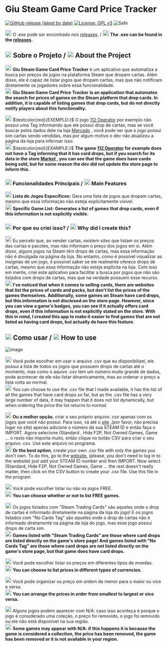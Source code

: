 # Giu Steam Game Card Price Tracker

[![GitHub release (latest by date)](https://img.shields.io/github/v/release/o-giu/giu-steam-game-card-price-tracker)](https://github.com/o-giu/giu-steam-game-card-price-tracker/releases/)
[![License: GPL v3](https://img.shields.io/badge/License-GPLv3-blue.svg)](https://github.com/o-giu/giu-steam-game-card-price-tracker/blob/main/LICENSE)
![Safe](https://img.shields.io/badge/Safe-passing-green.svg)
<!--![GitHub issues](https://img.shields.io/github/issues/username/giu-steam-game-card-price-tracker)-->

<img src="https://upload.wikimedia.org/wikipedia/commons/0/05/Flag_of_Brazil.svg" alt="Bandeira do Brasil" width="20"/> O .exe pode ser encontrado nos [releases](https://github.com/o-giu/giu-steam-game-card-price-tracker/releases/). / <img src="https://upload.wikimedia.org/wikipedia/en/a/a4/Flag_of_the_United_States.svg" alt="Bandeira dos EUA" width="20"/> **The .exe can be found in the [releases](https://github.com/o-giu/giu-steam-game-card-price-tracker/releases/).**<p>

## <img src="https://upload.wikimedia.org/wikipedia/commons/0/05/Flag_of_Brazil.svg" alt="Bandeira do Brasil" width="20"/> Sobre o Projeto / <img src="https://upload.wikimedia.org/wikipedia/en/a/a4/Flag_of_the_United_States.svg" alt="Bandeira dos EUA" width="20"/> About the Project

<img src="https://upload.wikimedia.org/wikipedia/commons/0/05/Flag_of_Brazil.svg" alt="Bandeira do Brasil" width="20"/> **Giu Steam Game Card Price Tracker** é um aplicativo que automatiza a busca por preços de jogos na plataforma Steam que dropam cartas. Além disso, ele é capaz de listar jogos que dropam cartas, mas que não notificam diretamente os jogadores sobre essa funcionalidade.<br>
<img src="https://upload.wikimedia.org/wikipedia/en/a/a4/Flag_of_the_United_States.svg" alt="Bandeira dos EUA" width="20"/> **Giu Steam Game Card Price Tracker** **is an application that automates the search for prices of games on the Steam platform that drop cards. In addition, it is capable of listing games that drop cards, but do not directly notify players about this functionality.**<p>

<img src="https://upload.wikimedia.org/wikipedia/commons/0/05/Flag_of_Brazil.svg" alt="Bandeira do Brasil" width="20"/> $\textcolor{red}{EXEMPLO:}$ O jogo [112 Operator](https://store.steampowered.com/app/793460/112_Operator/) por exemplo não possui uma Tag informando que ele possui drop de cartas, mas se você buscar pelos dados dele na loja [Mercado](https://steamcommunity.com/market/search?q=112+operator) , você pode ver que o jogo possui sim cartas sendo vendidas, mas por algum motivo o dev não atualizou a página da loja para informar isso.<br>
<img src="https://upload.wikimedia.org/wikipedia/en/a/a4/Flag_of_the_United_States.svg" alt="Bandeira dos EUA" width="20"/> $\textcolor{red}{EXAMPLE:}$ **The game [112 Operator](https://store.steampowered.com/app/793460/112_Operator/) for example does not have a Tag informing that it has card drops, but if you search for its data in the store [Market](https://steamcommunity.com/market/search?q=112+operator) , you can see that the game does have cards being sold, but for some reason the dev did not update the store page to inform this.**

### <img src="https://upload.wikimedia.org/wikipedia/commons/0/05/Flag_of_Brazil.svg" alt="Bandeira do Brasil" width="20"/> Funcionalidades Principais / <img src="https://upload.wikimedia.org/wikipedia/en/a/a4/Flag_of_the_United_States.svg" alt="Bandeira dos EUA" width="20"/> Main Features

<img src="https://upload.wikimedia.org/wikipedia/commons/0/05/Flag_of_Brazil.svg" alt="Bandeira do Brasil" width="20"/> **Lista de Jogos Específicos:** Gera uma lista de jogos que dropam cartas, mesmo que essa informação não esteja explicitamente visível.<br>
<img src="https://upload.wikimedia.org/wikipedia/en/a/a4/Flag_of_the_United_States.svg" alt="Bandeira dos EUA" width="20"/> **Specific Game List:** **Generates a list of games that drop cards, even if this information is not explicitly visible.**<p>

### <img src="https://upload.wikimedia.org/wikipedia/commons/0/05/Flag_of_Brazil.svg" alt="Bandeira do Brasil" width="20"/> Por que eu criei isso? / <img src="https://upload.wikimedia.org/wikipedia/en/a/a4/Flag_of_the_United_States.svg" alt="Bandeira dos EUA" width="20"/> Why did I create this?

<img src="https://upload.wikimedia.org/wikipedia/commons/0/05/Flag_of_Brazil.svg" alt="Bandeira do Brasil" width="20"/> Eu percebi que, ao vender cartas, existem sites que listam os preços das cartas e pacotes, mas não informam o preço dos jogos em si. Além disso, alguns jogos na Steam têm drops de cartas, mas essa informação não é divulgada na página da loja. No entanto, como é possível visualizar as insígnias de um jogo, é possível saber se ele realmente oferece drops de cartas, mesmo que essa informação não esteja explícita na loja. Com isso em mente, criei este aplicativo para facilitar a busca por jogos que não são listados com drops de cartas, mas que na verdade possuem esse recurso.<br>
<img src="https://upload.wikimedia.org/wikipedia/en/a/a4/Flag_of_the_United_States.svg" alt="Bandeira dos EUA" width="20"/> **I've noticed that when it comes to selling cards, there are websites that list the prices of cards and packs, but don't list the prices of the games themselves. Additionally, some games on Steam have card drops, but this information is not disclosed on the store page. However, since you can view a game's badges, you can see if it actually offers card drops, even if this information is not explicitly stated on the store. With this in mind, I created this app to make it easier to find games that are not listed as having card drops, but actually do have this feature.**<p>

## <img src="https://upload.wikimedia.org/wikipedia/commons/0/05/Flag_of_Brazil.svg" alt="Bandeira do Brasil" width="20"/> Como usar / <img src="https://upload.wikimedia.org/wikipedia/en/a/a4/Flag_of_the_United_States.svg" alt="Bandeira dos EUA" width="20"/> How to use
<!--<img src="https://upload.wikimedia.org/wikipedia/commons/0/05/Flag_of_Brazil.svg" alt="Bandeira do Brasil" width="20"/> O programa possui 2 versões.<br>
<img src="https://upload.wikimedia.org/wikipedia/en/a/a4/Flag_of_the_United_States.svg" alt="Bandeira dos EUA" width="20"/> **The program has 2 versions.**<p>-->
  
<!--<img src="https://upload.wikimedia.org/wikipedia/commons/0/05/Flag_of_Brazil.svg" alt="Bandeira do Brasil" width="20"/> 1º $\textcolor{red}{com\ API\ KEY\}$ (essa versão precisa da sua [STEAMID](https://steamdb.info/calculator/) e da sua [APIKEY](https://steamcommunity.com/dev/apikey) para funcionar, ela consegue listar apenas os jogos que você não possue em sua conta facilitando a sua vida).<br>
<img src="https://upload.wikimedia.org/wikipedia/en/a/a4/Flag_of_the_United_States.svg" alt="Bandeira dos EUA" width="20"/> **1º $\textcolor{red}{with\ API\ KEY\}$ (this version needs your [STEAMID](https://steamdb.info/calculator/) and your [APIKEY](https://steamcommunity.com/dev/apikey) to work, it can list only the games that you do not have in your account, making your life easier).**<p>-->

<!--<img src="https://upload.wikimedia.org/wikipedia/commons/0/05/Flag_of_Brazil.svg" alt="Bandeira do Brasil" width="20"/> $\textcolor{red}{Com}$ API KEY / <img src="https://upload.wikimedia.org/wikipedia/en/a/a4/Flag_of_the_United_States.svg" alt="Bandeira dos EUA" width="20"/> $\textcolor{red}{With}$ API KEY
![image](https://github.com/user-attachments/assets/178ac5fd-83ef-4188-bdc3-3450e0adacb4) -->

<!--<img src="https://upload.wikimedia.org/wikipedia/commons/0/05/Flag_of_Brazil.svg" alt="Bandeira do Brasil" width="20"/> 2º $\textcolor{red}{sem\ API\ KEY\}$ (essa versão lista todos os jogos da lista).<br>
<img src="https://upload.wikimedia.org/wikipedia/en/a/a4/Flag_of_the_United_States.svg" alt="Bandeira dos EUA" width="20"/> **2º $\textcolor{red}{without\ API\ KEY\}$ (this version lists all games in the list).**<p> -->

<!--<img src="https://upload.wikimedia.org/wikipedia/commons/0/05/Flag_of_Brazil.svg" alt="Bandeira do Brasil" width="20"/> $\textcolor{red}{Sem}$ API KEY / <img src="https://upload.wikimedia.org/wikipedia/en/a/a4/Flag_of_the_United_States.svg" alt="Bandeira dos EUA" width="20"/> $\textcolor{red}{No}$ API KEY-->
![image](https://github.com/user-attachments/assets/0c1ad325-6536-4ead-8bc9-726e1f5809e9)
   
<!--<img src="https://upload.wikimedia.org/wikipedia/commons/0/05/Flag_of_Brazil.svg" alt="Bandeira do Brasil" width="20"/> Use o arquivo .csv que eu disponibilizei, ele possui a lista de todos os jogos que possuem drops de cartas até o momento.<br>
<img src="https://upload.wikimedia.org/wikipedia/en/a/a4/Flag_of_the_United_States.svg" alt="Bandeira dos EUA" width="20"/> **Use the .csv file that I provided, it has a list of all the games that have card drops so far.**<p>

<img src="https://upload.wikimedia.org/wikipedia/commons/0/05/Flag_of_Brazil.svg" alt="Bandeira do Brasil" width="20"/> Como o aquivo .csv tem um número muito grande de dados, pode acontecer de ele não listar dinamicamente, mas ao ordenar o preço a lista volta ao normal.<br>
<img src="https://upload.wikimedia.org/wikipedia/en/a/a4/Flag_of_the_United_States.svg" alt="Bandeira dos EUA" width="20"/> **Since the .csv file has a very large amount of data, it may not list dynamically, but when you sort the price the list returns to normal.**<p>-->

<img src="https://upload.wikimedia.org/wikipedia/commons/0/05/Flag_of_Brazil.svg" alt="Bandeira do Brasil" width="20"/> Você pode escolher em usar o arquivo .csv que eu disponibilizei, ele possui a lista de todos os jogos que possuem drops de cartas até o momento, mas como o aquivo .csv tem um número muito grande de dados, pode acontecer de ele não listar dinamicamente, mas ao ordenar o preço a lista volta ao normal.<br>
<img src="https://upload.wikimedia.org/wikipedia/en/a/a4/Flag_of_the_United_States.svg" alt="Bandeira dos EUA" width="20"/> You can choose to use the .csv file that I made available, it has the list of all the games that have card drops so far, but as the .csv file has a very large number of data, it may happen that it does not list dynamically, but when ordering the price the list returns to normal.<br>

<img src="https://upload.wikimedia.org/wikipedia/commons/0/05/Flag_of_Brazil.svg" alt="Bandeira do Brasil" width="20"/> **Ou a melhor opção**, criar o seu próprio arquivo .csv apenas com os jogos que você não possui. Para isso, vá até o [site](https://steam.tools/cards/) ,(por favor, não precisa logar no site) apenas adicione o número da sua STEAM ID e então faça o IMPORT. Agora selecione (Standard , Hide F2P, Not Owned Games, Game ... o resto não importa muito, então clique no botão CSV para criar o seu arquivo .csv. Use este arquivo no programa.<br>
<img src="https://upload.wikimedia.org/wikipedia/en/a/a4/Flag_of_the_United_States.svg" alt="Bandeira dos EUA" width="20"/> **Or the best option**, create your own .csv file with only the games you don't own. To do this, go to the [website](https://steam.tools/cards/), (please, you don't need to log in to the website) just add your STEAM ID number and then IMPORT. Now select (Standard, Hide F2P, Not Owned Games, Game ... the rest doesn't really matter, then click on the CSV button to create your .csv file. Use this file in the program<br>

<img src="https://upload.wikimedia.org/wikipedia/commons/0/05/Flag_of_Brazil.svg" alt="Bandeira do Brasil" width="20"/> Você pode escolher listar ou não os jogos FREE.<br>
<img src="https://upload.wikimedia.org/wikipedia/en/a/a4/Flag_of_the_United_States.svg" alt="Bandeira dos EUA" width="20"/> **You can choose whether or not to list FREE games.**<p>

<img src="https://upload.wikimedia.org/wikipedia/commons/0/05/Flag_of_Brazil.svg" alt="Bandeira do Brasil" width="20"/> Os jogos listados com "Steam Trading Cards" são aqueles onde o drop de cartas é informado diretamente na página da loja do jogo! E os jogos listados com "No Cards Tag" são aqueles onde o drop de cartas não é informado diretamente na página da loja do jogo, mas esse jogo possui drops de carta sim.<br>
<img src="https://upload.wikimedia.org/wikipedia/en/a/a4/Flag_of_the_United_States.svg" alt="Bandeira dos EUA" width="20"/> **Games listed with "Steam Trading Cards" are those where card drops are listed directly on the game's store page! And games listed with "No Cards Tag" are those where card drops are not listed directly on the game's store page, but that game does have card drops.**<p>

<img src="https://upload.wikimedia.org/wikipedia/commons/0/05/Flag_of_Brazil.svg" alt="Bandeira do Brasil" width="20"/> Você pode escolher listar os preços em diferentes tipos de moedas.<br>
<img src="https://upload.wikimedia.org/wikipedia/en/a/a4/Flag_of_the_United_States.svg" alt="Bandeira dos EUA" width="20"/> **You can choose to list prices in different types of currencies.**<p>
 
<img src="https://upload.wikimedia.org/wikipedia/commons/0/05/Flag_of_Brazil.svg" alt="Bandeira do Brasil" width="20"/> Você pode organizar os preço em ordem de menor para o maior ou vice e versa.<br>
<img src="https://upload.wikimedia.org/wikipedia/en/a/a4/Flag_of_the_United_States.svg" alt="Bandeira dos EUA" width="20"/> **You can arrange the prices in order from smallest to largest or vice versa.**<p>
 
<img src="https://upload.wikimedia.org/wikipedia/commons/0/05/Flag_of_Brazil.svg" alt="Bandeira do Brasil" width="20"/> Alguns jogos podem aparecer com N/A: caso isso aconteça é porque o jogo é considerado uma coleção, o preço foi removido, o jogo foi removido ou ele não está disponivel na sua região.<br>
<img src="https://upload.wikimedia.org/wikipedia/en/a/a4/Flag_of_the_United_States.svg" alt="Bandeira dos EUA" width="20"/> **Some games may appear with N/A: if this happens it is because the game is considered a collection, the price has been removed, the game has been removed or it is not available in your region.**<p>
